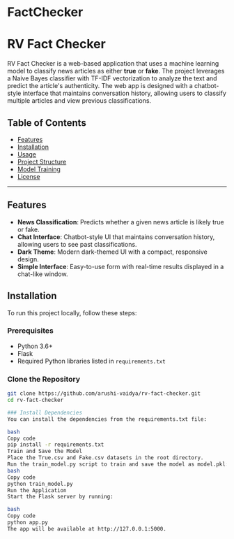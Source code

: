 # FactChecker
# RV Fact Checker

RV Fact Checker is a web-based application that uses a machine learning model to classify news articles as either **true** or **fake**. The project leverages a Naive Bayes classifier with TF-IDF vectorization to analyze the text and predict the article's authenticity. The web app is designed with a chatbot-style interface that maintains conversation history, allowing users to classify multiple articles and view previous classifications.

## Table of Contents
- [Features](#features)
- [Installation](#installation)
- [Usage](#usage)
- [Project Structure](#project-structure)
- [Model Training](#model-training)
- [License](#license)

---

## Features

- **News Classification**: Predicts whether a given news article is likely true or fake.
- **Chat Interface**: Chatbot-style UI that maintains conversation history, allowing users to see past classifications.
- **Dark Theme**: Modern dark-themed UI with a compact, responsive design.
- **Simple Interface**: Easy-to-use form with real-time results displayed in a chat-like window.

## Installation

To run this project locally, follow these steps:

### Prerequisites

- Python 3.6+
- Flask
- Required Python libraries listed in `requirements.txt`

### Clone the Repository

```bash
git clone https://github.com/arushi-vaidya/rv-fact-checker.git
cd rv-fact-checker

### Install Dependencies
You can install the dependencies from the requirements.txt file:

bash
Copy code
pip install -r requirements.txt
Train and Save the Model
Place the True.csv and Fake.csv datasets in the root directory.
Run the train_model.py script to train and save the model as model.pkl:
bash
Copy code
python train_model.py
Run the Application
Start the Flask server by running:

bash
Copy code
python app.py
The app will be available at http://127.0.0.1:5000.
